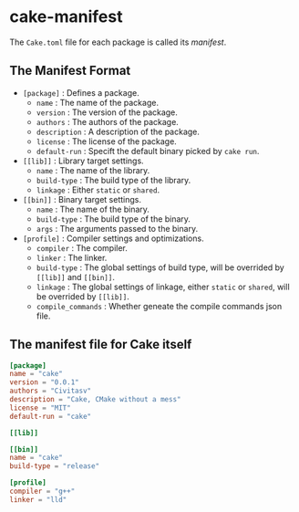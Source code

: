 # cake-manifest

The `Cake.toml` file for each package is called its *manifest*.

## The Manifest Format

- `[package]` : Defines a package.
    - `name` : The name of the package.
    - `version` : The version of the package.
    - `authors` : The authors of the package.
    - `description` : A description of the package.
    - `license` : The license of the package.
    - `default-run` : Specift the default binary picked by `cake run`.
- `[[lib]]` : Library target settings.
    - `name` : The name of the library.
    - `build-type` : The build type of the library.
    - `linkage` : Either `static` or `shared`.
- `[[bin]]` : Binary target settings.
    - `name` : The name of the binary.
    - `build-type` : The build type of the binary.
    - `args` : The arguments passed to the binary.
- `[profile]` : Compiler settings and optimizations.
    - `compiler` : The compiler.
    - `linker` : The linker.
    - `build-type` : The global settings of build type, will be overrided by `[[lib]]` and `[[bin]]`.
    - `linkage` : The global settings of linkage, either `static` or `shared`, will be overrided by `[[lib]]`.
    - `compile_commands` : Whether geneate the compile commands json file.

## The manifest file for Cake itself

```toml
[package]
name = "cake"
version = "0.0.1"
authors = "Civitasv"
description = "Cake, CMake without a mess"
license = "MIT"
default-run = "cake"

[[lib]]

[[bin]]
name = "cake"
build-type = "release"

[profile]
compiler = "g++"
linker = "lld"
```
